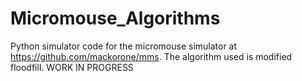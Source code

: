 # Micromouse_Algorithms

Python simulator code for the micromouse simulator at https://github.com/mackorone/mms.
The algorithm used is modified floodfill.
WORK IN PROGRESS 
